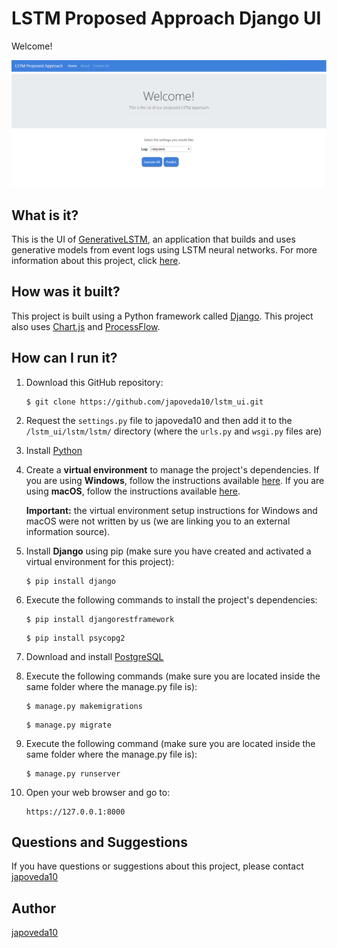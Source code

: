 # LSTM Proposed Approach Django UI

Welcome!

![LSTM Proposed Approach Main Page](https://raw.githubusercontent.com/japoveda10/lstm_ui/master/lstm/IMAGE.png)

## What is it?

This is the UI of [GenerativeLSTM](https://github.com/AdaptiveBProcess/GenerativeLSTM), an application that builds and uses generative models from event logs using LSTM neural networks. For more information about this project, click [here](https://link.springer.com/chapter/10.1007/978-3-030-26619-6_19).

## How was it built?

This project is built using a Python framework called [Django](https://www.djangoproject.com/). This project also uses [Chart.js](https://www.chartjs.org/) and [ProcessFlow](https://github.com/GabrielchenCN/ProcessFlow).

## How can I run it?

1. Download this GitHub repository:

   ```
   $ git clone https://github.com/japoveda10/lstm_ui.git
   ```
   
2. Request the ```settings.py``` file to japoveda10 and then add it to the ```/lstm_ui/lstm/lstm/``` directory (where the ```urls.py``` and ```wsgi.py``` files are)

3. Install [Python](https://www.python.org/downloads/)

4. Create a **virtual environment** to manage the project's dependencies. If you are using **Windows**, follow the instructions available [here](https://programwithus.com/learn-to-code/Pip-and-virtualenv-on-Windows/). If you are using **macOS**, follow the instructions available [here](https://sourabhbajaj.com/mac-setup/Python/virtualenv.html). 

   **Important:** the virtual environment setup instructions for Windows and macOS were not written by us (we are linking you    to an external information source).

5. Install **Django** using pip (make sure you have created and activated a virtual environment for this project):

   ```
   $ pip install django
   ```

6. Execute the following commands to install the project's dependencies:

   ```
   $ pip install djangorestframework
   ```
   
   ```
   $ pip install psycopg2
   ```

7. Download and install [PostgreSQL](https://www.postgresql.org/download/)

8. Execute the following commands (make sure you are located inside the same folder where the manage.py file is):

   ```
   $ manage.py makemigrations
   ```
   
   ```
   $ manage.py migrate
   ```

9. Execute the following command (make sure you are located inside the same folder where the manage.py file is):

   ```
   $ manage.py runserver
   ```

10. Open your web browser and go to:

      ```
      https://127.0.0.1:8000
      ```

## Questions and Suggestions

If you have questions or suggestions about this project, please contact [japoveda10](https://github.com/japoveda10)

## Author

[japoveda10](https://github.com/japoveda10)
